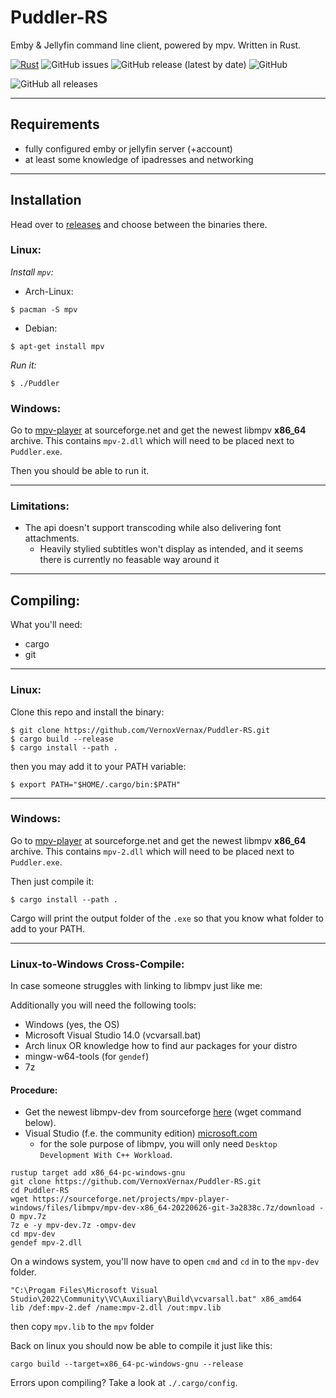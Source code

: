 # Puddler-RS

Emby & Jellyfin command line client, powered by mpv. Written in Rust.

[![Rust](https://github.com/Vernoxvernax/Puddler-RS/actions/workflows/tag_release.yml/badge.svg)](https://github.com/Vernoxvernax/Puddler-RS/actions/workflows/tag_release.yml)
![GitHub issues](https://img.shields.io/github/issues/Vernoxvernax/Puddler-RS)
![GitHub release (latest by date)](https://img.shields.io/github/v/release/Vernoxvernax/Puddler-RS)
![GitHub](https://img.shields.io/github/license/Vernoxvernax/Puddler-RS)

![GitHub all releases](https://img.shields.io/github/downloads/Vernoxvernax/Puddler-RS/total)

___

## Requirements

* fully configured emby or jellyfin server (+account)
* at least some knowledge of ipadresses and networking

___

## Installation

Head over to [releases](https://github.com/VernoxVernax/Puddler-RS/releases) and choose between the binaries there.

### Linux:

*Install `mpv`:*

+ Arch-Linux:
```
$ pacman -S mpv
```
+ Debian:
```
$ apt-get install mpv
```

*Run it:*
```
$ ./Puddler
```

### Windows:

Go to [mpv-player](https://sourceforge.net/projects/mpv-player-windows/files/libmpv/) at sourceforge.net and get the newest libmpv **x86_64** archive. This contains `mpv-2.dll` which will need to be placed next to `Puddler.exe`.

Then you should be able to run it.

___

### Limitations:

* The api doesn't support transcoding while also delivering font attachments.
    *  Heavily stylied subtitles won't display as intended, and it seems there is currently no feasable way around it

___

## Compiling:

What you'll need:

* cargo
* git
___

### Linux:

Clone this repo and install the binary:
```
$ git clone https://github.com/VernoxVernax/Puddler-RS.git
$ cargo build --release
$ cargo install --path .
```
then you may add it to your PATH variable:
```
$ export PATH="$HOME/.cargo/bin:$PATH"
```

___

### Windows:

Go to [mpv-player](https://sourceforge.net/projects/mpv-player-windows/files/libmpv/) at sourceforge.net and get the newest libmpv **x86_64** archive. This contains `mpv-2.dll` which will need to be placed next to `Puddler.exe`.

Then just compile it:
```
$ cargo install --path .
```

Cargo will print the output folder of the `.exe` so that you know what folder to add to your PATH.

___

### Linux-to-Windows Cross-Compile:

In case someone struggles with linking to libmpv just like me:

Additionally you will need the following tools:
+ Windows (yes, the OS)
+ Microsoft Visual Studio 14.0 (vcvarsall.bat)
+ Arch linux OR knowledge how to find aur packages for your distro
+ mingw-w64-tools (for `gendef`)
+ 7z

#### **Procedure:**

+ Get the newest libmpv-dev from sourceforge [here](https://sourceforge.net/projects/mpv-player-windows/files/libmpv/) (wget command below).
+ Visual Studio (f.e. the community edition) [microsoft.com](https://visualstudio.microsoft.com/vs/features/cplusplus)
    + for the sole purpose of libmpv, you will only need `Desktop Development With C++ Workload`.


```
rustup target add x86_64-pc-windows-gnu
git clone https://github.com/VernoxVernax/Puddler-RS.git
cd Puddler-RS
wget https://sourceforge.net/projects/mpv-player-windows/files/libmpv/mpv-dev-x86_64-20220626-git-3a2838c.7z/download -O mpv.7z
7z e -y mpv-dev.7z -ompv-dev
cd mpv-dev
gendef mpv-2.dll
```

On a windows system, you'll now have to open `cmd` and `cd` in to the `mpv-dev` folder.

```
"C:\Progam Files\Microsoft Visual Studio\2022\Community\VC\Auxiliary\Build\vcvarsall.bat" x86_amd64
lib /def:mpv-2.def /name:mpv-2.dll /out:mpv.lib
```
then copy `mpv.lib` to the `mpv` folder


Back on linux you should now be able to compile it just like this:
```
cargo build --target=x86_64-pc-windows-gnu --release
```

Errors upon compiling? Take a look at `./.cargo/config`.
